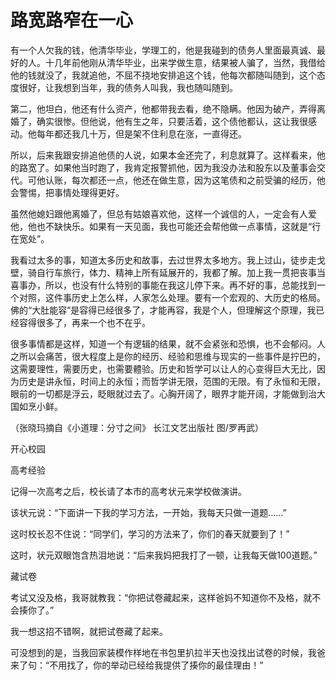 # 路宽路窄在一心

有一个人欠我的钱，他清华毕业，学理工的，他是我碰到的债务人里面最真诚、最好的人。十几年前他刚从清华毕业，出来学做生意，结果被人骗了，当然，我借给他的钱就没了，我就追他，不屈不挠地安排追这个钱，他每次都随叫随到，这个态度很好，让我想到当年，我的债务人叫我，我也随叫随到。 

第二，他坦白，他还有什么资产，他都带我去看，绝不隐瞒。他因为破产，弄得离婚了，确实很惨。但他说，他有生之年，只要活着，这个债他都认，这让我很感动。他每年都还我几十万，但是架不住利息在涨，一直得还。 

所以，后来我跟安排追他债的人说，如果本金还完了，利息就算了。这样看来，他的路宽了。如果他当时跑了，我肯定报警抓他，因为我没办法和股东以及董事会交代。可他认账，每次都还一点，他还在做生意，因为这笔债和之前受骗的经历，他会警惕，把事情处理得更好。 

虽然他媳妇跟他离婚了，但总有姑娘喜欢他，这样一个诚信的人，一定会有人爱他，他也不缺快乐。如果有一天见面，我也可能还会帮他做一点事情，这就是“行在宽处”。 

我看过太多的事，知道太多历史和故事，去过世界太多地方。我上过山，徒步走戈壁，骑自行车旅行，体力、精神上所有延展开的，我都了解。加上我一贯把丧事当喜事办，所以，也没有什么特别的事能在我这儿停下来。再不好的事，总能找到一个对照，这件事历史上怎么样，人家怎么处理。要有一个宏观的、大历史的格局。佛的“大肚能容”是容得已经很多了，才能再容，我是个人，但理解这个原理，我已经容得很多了，再来一个也不在乎。 

很多事情都是这样，知道一个有逻辑的结果，就不会紧张和恐惧，也不会郁闷。人之所以会痛苦，很大程度上是你的经历、经验和思维与现实的一些事件是拧巴的，这需要理性，需要历史，也需要體验。历史和哲学可以让人的心变得巨大无比，因为历史是讲永恒，时间上的永恒；而哲学讲无限，范围的无限。有了永恒和无限，眼前的一切都是浮云，眨眼就过去了。心胸开阔了，眼界才能开阔，才能做到治大国如烹小鲜。 

（张晓玛摘自《小道理：分寸之间》 长江文艺出版社 图/罗再武） 

开心校园 

高考经验 

记得一次高考之后，校长请了本市的高考状元来学校做演讲。 

该状元说：“下面讲一下我的学习方法，一开始，我每天只做一道题……” 

这时校长忍不住说：“同学们，学习的方法来了，你们的春天就要到了！” 

这时，状元双眼饱含热泪地说：“后来我妈把我打了一顿，让我每天做100道题。” 

藏试卷 

考试又没及格，我哥就教我：“你把试卷藏起来，这样爸妈不知道你不及格，就不会揍你了。” 

我一想这招不错啊，就把试卷藏了起来。 

可没想到的是，当我回家装模作样地在书包里扒拉半天也没找出试卷的时候，我爸来了句：“不用找了，你的举动已经给我提供了揍你的最佳理由！”